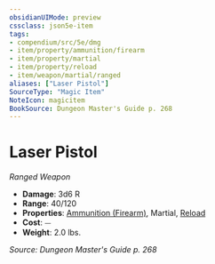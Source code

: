 ```yaml
---
obsidianUIMode: preview
cssclass: json5e-item
tags:
- compendium/src/5e/dmg
- item/property/ammunition/firearm
- item/property/martial
- item/property/reload
- item/weapon/martial/ranged
aliases: ["Laser Pistol"]
SourceType: "Magic Item"
NoteIcon: magicitem
BookSource: Dungeon Master's Guide p. 268
---
```

# Laser Pistol
*Ranged Weapon*  

- **Damage**: 3d6 R
- **Range**: 40/120
- **Properties**: [Ammunition (Firearm)](/2-Mechanics/CLI/rules/item-properties.md#Ammunition%20(Firearm)), Martial, [Reload](/2-Mechanics/CLI/rules/item-properties.md#Reload)
- **Cost**: ⏤
- **Weight**: 2.0 lbs.

*Source: Dungeon Master's Guide p. 268*